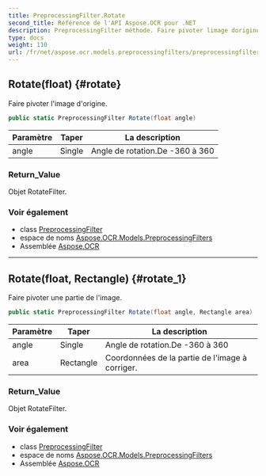 ```yaml
---
title: PreprocessingFilter.Rotate
second_title: Référence de l'API Aspose.OCR pour .NET
description: PreprocessingFilter méthode. Faire pivoter limage dorigine.
type: docs
weight: 110
url: /fr/net/aspose.ocr.models.preprocessingfilters/preprocessingfilter/rotate/
---
```

## Rotate(float) {#rotate}

Faire pivoter l'image d'origine.

```csharp
public static PreprocessingFilter Rotate(float angle)
```

| Paramètre | Taper | La description |
| --- | --- | --- |
| angle | Single | Angle de rotation.De -360 à 360 |

### Return_Value

Objet RotateFilter.

### Voir également

* class [PreprocessingFilter](../)
* espace de noms [Aspose.OCR.Models.PreprocessingFilters](../../preprocessingfilter/)
* Assemblée [Aspose.OCR](../../../)

---

## Rotate(float, Rectangle) {#rotate_1}

Faire pivoter une partie de l'image.

```csharp
public static PreprocessingFilter Rotate(float angle, Rectangle area)
```

| Paramètre | Taper | La description |
| --- | --- | --- |
| angle | Single | Angle de rotation.De -360 à 360 |
| area | Rectangle | Coordonnées de la partie de l'image à corriger. |

### Return_Value

Objet RotateFilter.

### Voir également

* class [PreprocessingFilter](../)
* espace de noms [Aspose.OCR.Models.PreprocessingFilters](../../preprocessingfilter/)
* Assemblée [Aspose.OCR](../../../)


